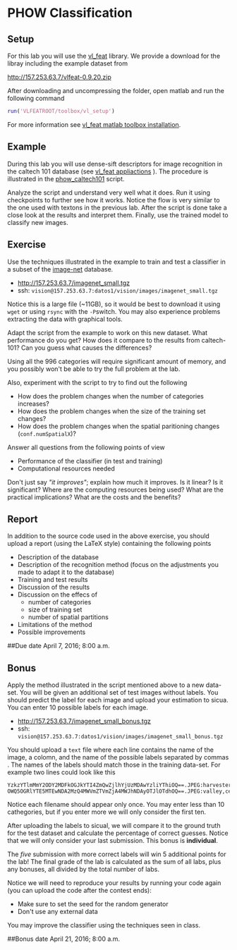 # PHOW Classification

## Setup

For this lab you will use the [vl_feat](http://www.vlfeat.org/index.html) library. We provide a download for the libray including the example dataset from

http://157.253.63.7/vlfeat-0.9.20.zip

After downloading and uncompressing the folder, open matlab and run the following command

```matlab
run('VLFEATROOT/toolbox/vl_setup')
```

For more information see [vl_feat matlab toolbox installation](http://www.vlfeat.org/install-matlab.html).

## Example

During this lab you will use dense-sift descriptors for image recognition in the caltech 101 database (see [vl_feat appliactions](http://www.vlfeat.org/applications/apps.html) ). The procedure is illustrated in the [phow_caltech101](http://www.vlfeat.org/applications/caltech-101-code.html) script. 

Analyze the script and understand very well what it does. Run it using checkpoints to further see how it works. Notice the flow is very similar to the one used with textons in the previous lab. After the script is done take a close look at the results and interpret them. Finally, use the trained model to classify new images.

## Exercise

Use the techniques illustrated in the example to train and test a classifier in a subset of the [image-net](http://www.image-net.org) database. 

- http://157.253.63.7/imagenet_small.tgz 
- ssh: ``vision@157.253.63.7:datos1/vision/images/imagenet_small.tgz``

Notice this is a large file (~11GB), so it would be best to download it using ``wget`` or using ``rsync`` with the ``-P``switch. You may also experience problems extracting the data with graphical tools. 

Adapt the script from the example to work on this new dataset. What performance do you get? How does it compare to the results from caltech-101? Can you guess what causes the differences?

Using all the 996 categories will require significant amount of memory, and you possibly won't be able to try the full problem at the lab. 

Also, experiment with the script to try to find out the following

- How does the problem changes when the number of categories increases?
- How does the problem changes when the size of the training set changes?
- How does the problem changes when the spatial paritioning changes (``conf.numSpatialX``)?

Answer all questions from the following points of view

- Performance of the classifier (in test and training)
- Computational resources needed

Don't just say *"it improves"*; explain how much it improves. Is it linear? Is it significant? Where are the computing resources being used? What are the practical implications? What are the costs and the benefits? 

## Report

In addition to the source code used in the above exercise, you should upload a report (using the LaTeX style) containing the following points

- Description of the database
- Description of the recognition method (focus on the adjustments you made to adapt it to the database)
- Training and test results
- Discussion of the results
- Discussion on the effecs of
  - number of categories 
  - size of training set
  - number of spatial partitions
- Limitations of the method
- Possible improvements

##Due date
April 7, 2016; 8:00 a.m.

## Bonus

Apply the method illustrated in the script mentioned above to a new data-set. You will be given an additional set of test images without labels. You should predict the label for each image and upload your estimation to sicua. You can enter 10 possible labels for each image.

- http://157.253.63.7/imagenet_small_bonus.tgz 
- ssh: ``vision@157.253.63.7:datos1/vision/images/imagenet_small_bonus.tgz``

You should upload a ``text`` file where each line contains the name of the image, a colomn, and the name of the possible labels separated by commas . The names of the labels should match those in the training data-set. For example two lines could look like this

 ```
YzkzYTlmMmY2ODY2MDFkOGJkYTI4ZmQwZjlhYjUzMDAwYzliYThiOQ==.JPEG:harvester,malinois,drumstick,quilt,consomme,Siberian_husky,Band_Aid,otterhound,cicada,espress
OWQ5OGRlYTE5MTEwNDA2MzQ4MWVmZTVmZjA4MWJhNDAyOTJlOTdhOQ==.JPEG:valley,centipede,stinkhorn,lacewing,web_site,perfume,ringlet,Model_T,steel_arch_bridge,white_wolf
 ```

Notice each filename should appear only once. You may enter less than 10 cathegories, but if you enter more we will only consider the first ten.

After uploading the labels to sicual, we will compare it to the ground truth for the test dataset and calculate the percentage of correct guesses. Notice that we will only consider your last submission. This bonus is **individual**.

The *five* submission with more correct labels will win 5 additional points for the lab! The final grade of the lab is calculated as the sum of all labs, plus any bonuses, all divided by the total number of labs.

Notice we will need to reproduce your results by running your code again (you can upload the code after the contest ends):
- Make sure to set the seed for the random generator
- Don't use any external data

You may improve the classifier using the techniques seen in class.

##Bonus date
April 21, 2016; 8:00 a.m.

